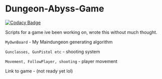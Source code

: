 # Dungeon-Abyss-Game

[![Codacy Badge](https://api.codacy.com/project/badge/Grade/c8215e5ca79e4af7bd1b8c64b8a2223c)](https://app.codacy.com/gh/PineMaster/Dungeon-Abyss-Game?utm_source=github.com&utm_medium=referral&utm_content=PineMaster/Dungeon-Abyss-Game&utm_campaign=Badge_Grade_Settings)

Scripts for a game ive been working on, wrote this without much thought. 

`MyOwnBoard` - My Maindungeon generating algorithm

`Gunclasses, GunPistol etc` - shooting system

`Movement, FollowPlayer, shooting` - player movement

Link to game - (not ready yet lol)